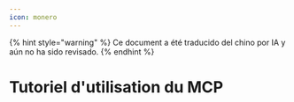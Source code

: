 ```yaml
---
icon: monero
---
```


{% hint style="warning" %}
Ce document a été traducido del chino por IA y aún no ha sido revisado.
{% endhint %}

# Tutoriel d'utilisation du MCP